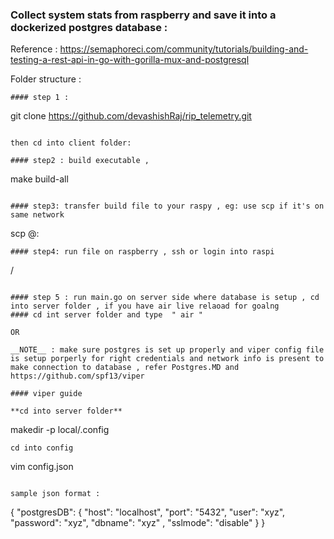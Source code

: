 ﻿### Collect system stats from raspberry and save it into a dockerized postgres database :
Reference : https://semaphoreci.com/community/tutorials/building-and-testing-a-rest-api-in-go-with-gorilla-mux-and-postgresql


Folder structure :
```
#### step 1 : 
```
git clone https://github.com/devashishRaj/rip_telemetry.git
```

then cd into client folder:

#### step2 : build executable , 
```
make build-all 
```

#### step3: transfer build file to your raspy , eg: use scp if it's on same network 

```
scp <path to executable> <username>@<ip address>:<path to  save file on raspberry >
```
#### step4: run file on raspberry , ssh or login into raspi

```
<path to file>/<file name>
```

#### step 5 : run main.go on server side where database is setup , cd into server folder , if you have air live relaoad for goalng 
#### cd int server folder and type  " air "

OR 

__NOTE__ : make sure postgres is set up properly and viper config file is setup porperly for right credentials and network info is present to make connection to database , refer Postgres.MD and https://github.com/spf13/viper

#### viper guide 

**cd into server folder** 

```
makedir -p local/.config

```
cd into config 

```
vim config.json
```

sample json format : 

```
{
    "postgresDB": {
        "host": "localhost",
        "port": "5432",
        "user": "xyz",
        "password": "xyz",
        "dbname": "xyz" ,
        "sslmode": "disable"
    }
}

```
